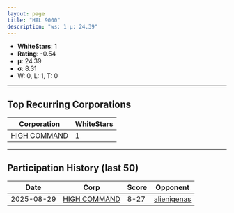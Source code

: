 ```yaml
---
layout: page
title: "HAL 9000"
description: "ws: 1 μ: 24.39"
---
```

- **WhiteStars**: 1
- **Rating**: -0.54
- **μ**: 24.39  
- **σ**: 8.31
- W: 0, L: 1, T: 0

---

## Top Recurring Corporations

| Corporation | WhiteStars |
| --- | --- |
| [HIGH COMMAND](https://ws.tsl.rocks/corp/c301e344c877e869eedde9888fe0c1444bdf2c7c7750699fdf80745b983795a2/) | 1 |

---

## Participation History (last 50)

| Date | Corp | Score | Opponent |
| --- | --- | --- | --- |
| 2025-08-29 | [HIGH COMMAND](https://ws.tsl.rocks/corp/c301e344c877e869eedde9888fe0c1444bdf2c7c7750699fdf80745b983795a2/) | 8-27 | [alienigenas](https://ws.tsl.rocks/corp/1c092f1b0e9645193eac68e27b29b2b9fef39474fd8924495abec6754857a8f9/) |